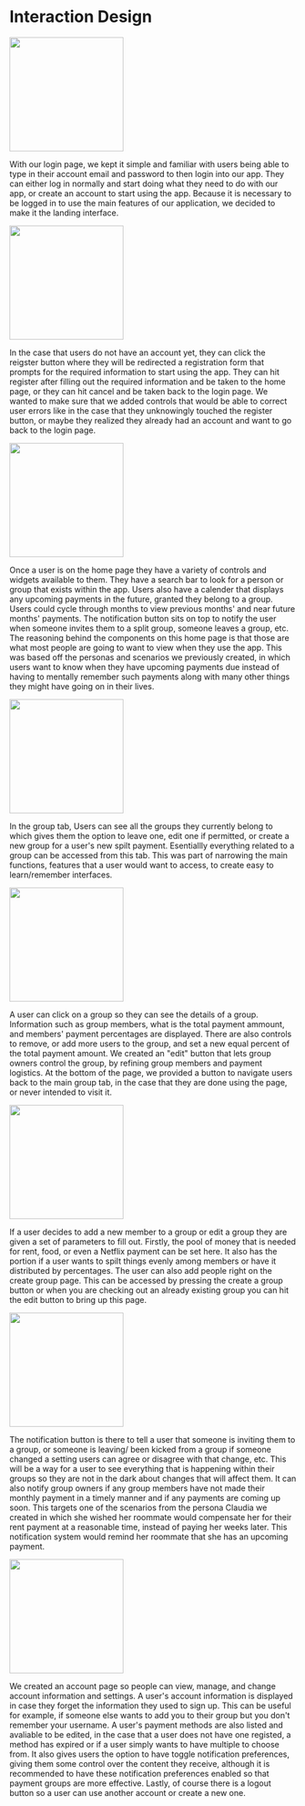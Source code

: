 # Interaction Design

<img src="Screenshot 2022-04-19 134109.png" width = "200">

With our login page, we kept it simple and familiar with users being able to type in their account email and password to then login into our app. They can either log in normally and start doing what they need to do with our app, or create an account to start using the app. Because it is necessary to be logged in to use the main features of our application, we decided to make it the landing interface.

<img src="Screenshot 2022-04-19 134412.png" width = "200">

In the case that users do not have an account yet, they can click the reigster button where they will be redirected a registration form that prompts for the required information to start using the app. They can hit register after filling out the required information and be taken to the home page, or they can hit cancel and be taken back to the login page. We wanted to make sure that we added controls that would be able to correct user errors like in the case that they unknowingly touched the register button, or maybe they realized they already had an account and want to go back to the login page.

<img src="Screenshot 2022-04-19 134435.png" width = "200">

Once a user is on the home page they have a variety of controls and widgets available to them. They have a search bar to look for a person or group that exists within the app. Users also have a calender that displays any upcoming payments in the future, granted they belong to a group. Users could cycle through months to view previous months' and near future months' payments. The notification button sits on top to notify the user when someone invites them to a split group, someone leaves a group, etc. The reasoning behind the components on this home page is that those are what most people are going to want to view when they use the app. This was based off the personas and scenarios we previously created, in which users want to know when they have upcoming payments due instead of having to mentally remember such payments along with many other things they might have going on in their lives.  

<img src="Screenshot 2022-04-19 134459.png" width = "200">

In the group tab, Users can see all the groups they currently belong to which gives them the option to leave one, edit one if permitted, or create a new group for a user's new spilt payment. Esentiallly everything related to a group can be accessed from this tab. This was part of narrowing the main functions, features that a user would want to access, to create easy to learn/remember interfaces.

<img src="Screenshot 2022-04-19 134519.png" width = "200">

A user can click on a group so they can see the details of a group. Information such as group members, what is the total payment ammount, and members' payment percentages are displayed. There are also controls to remove, or add more users to the group, and set a new equal percent of the total payment amount. We created an "edit" button that lets group owners control the group, by refining group members and payment logistics. At the bottom of the page, we provided a button to navigate users back to the main group tab, in the case that they are done using the page, or never intended to visit it.


<img src="Screenshot 2022-04-19 134538.png" width = "200">

If a user decides to add a new member to a group or edit a group they are given a set of parameters to fill out. Firstly, the pool of money that is needed for rent, food, or even a Netflix payment can be set here. It also has the portion if a user wants to spilt things evenly among members or have it distributed by percentages. The user can also add people right on the create group page. This can be accessed by pressing the create a group button or when you are checking out an already existing group you can hit the edit button to bring up this page. 

<img src="Screenshot 2022-04-19 134613.png" width = "200">

The notification button is there to tell a user that someone is inviting them to a group, or someone is leaving/ been kicked from a group if someone changed a setting users can agree or disagree with that change, etc. This will be a way for a user to see everything that is happening within their groups so they are not in the dark about changes that will affect them. It can also notify group owners if any group members have not made their monthly payment in a timely manner and if any payments are coming up soon. This targets one of the scenarios from the persona Claudia we created in which she wished her roommate would compensate her for their rent payment at a reasonable time, instead of paying her weeks later. This notification system would remind her roommate that she has an upcoming payment.

<img src="Screenshot 2022-04-19 134632.png" width = "200">

We created an account page so people can view, manage, and change account information and settings. A user's account information is displayed in case they forget the information they used to sign up. This can be useful for example, if someone else wants to add you to their group but you don't remember your username. A user's payment methods are also listed and avaliable to be edited, in the case that a user does not have one registed, a method has expired or if a user simply wants to have multiple to choose from. It also gives users the option to have toggle notification preferences, giving them some control over the content they receive, although it is recommended to have these notification preferences enabled so that payment groups are more effective. Lastly, of course there is a logout button so a user can use another account or create a new one.

